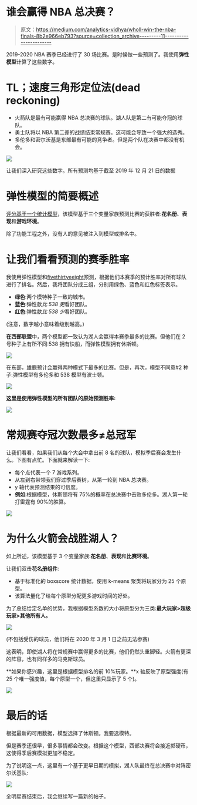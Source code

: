 # 谁会赢得 NBA 总决赛？

> 原文：<https://medium.com/analytics-vidhya/wholl-win-the-nba-finals-8b2e966eb793?source=collection_archive---------11----------------------->

2019-2020 NBA 赛季已经进行了 30 场比赛。是时候做一些预测了。我使用**弹性模型**计算了这些数字。

# TL；速度三角形定位法(dead reckoning)

*   火箭队是最有可能赢得 NBA 总决赛的球队。湖人队是第二有可能夺冠的球队。
*   勇士队将以 NBA 第二差的战绩结束常规赛。这可能会导致一个强大的选秀。
*   多伦多和密尔沃基是东部最有可能的竞争者。但是两个队在决赛中都没有机会。

![](img/44625794daefa70ac710011e9d2a7aaa.png)

让我们深入研究这些数字。所有预测均基于截至 2019 年 12 月 21 日的数据

# 弹性模型的简要概述

[评分基于一个统计模型](https://github.com/klarsen1/NBA_RANKINGS)，该模型基于三个变量家族预测比赛的获胜者:**花名册**、**表现**和**游戏环境**。

除了功能工程之外，没有人的意见被注入到模型或排名中。

# 让我们看看预测的赛季胜率

我使用弹性模型和[fivethirtyeeight](https://projects.fivethirtyeight.com/2019-nba-predictions/)预测，根据他们本赛季的预计胜率对所有球队进行了排名。然后，我将团队分成三组，分别用绿色、蓝色和红色标签表示。

*   **绿色**:两个模特种子一致的城市。
*   **蓝色**:弹性款*比 538 更*看好团队。
*   **红色**:弹性款*比 538 少*看好团队。

(注意，数字越小意味着级别越高。)

**在西部联盟**中，两个模型都一致认为湖人会赢得本赛季最多的比赛。但他们在 2 号种子上有所不同:538 拥有快船，而弹性模型拥有休斯顿。

![](img/bbab430cf2df05262f0b4730cd6b4bf5.png)

在东部，雄鹿预计会赢得两种模式下最多的比赛。但是，再次，模型不同意#2 种子:弹性模型有多伦多和 538 模型有波士顿。

![](img/483f3516b9b4dc24e2268f057bc78575.png)

**这里是使用弹性模型的所有团队的原始预测胜率:**

![](img/3e915c72c50f986e7c5d5c5745118815.png)

# 常规赛夺冠次数最多≠总冠军

让我们看看，如果我们从每个大会中拿出前 8 名的球队，模拟季后赛会发生什么。下图有点忙。下面就来解读一下:

*   每个点代表一个 7 游戏系列。
*   从左到右带领我们穿过季后赛树，从第一轮到 NBA 总决赛。
*   y 轴代表预测结果的可信度。
*   **例如**:根据模型，休斯顿将有 75%的概率在总决赛中击败多伦多。湖人第一轮打雷霆有 90%的胜算。

![](img/25302f048351b3ed5e06d7f114b3f7a6.png)

# **为什么火箭会战胜湖人？**

如上所述，该模型基于 3 个变量家族:**花名册**、**表现**和**比赛环境**。

让我们双击**花名册组件**:

*   基于标准化的 boxscore 统计数据，使用 k-means 聚类将玩家分为 25 个原型。
*   该算法量化了给每个原型分配更多游戏时间的好处。

为了总结给定名单的优势，我根据模型系数的大小将原型分为三类:**最大玩家>超级玩家>其他所有人。**

![](img/b556de66bd1471f13a5c505dfb76f27d.png)

(不包括受伤的球员，他们将在 2020 年 3 月 1 日之前无法参赛)

这表明，即使湖人将在常规赛中赢得更多的比赛，他们仍然头重脚轻。火箭有更深的阵容，也有同样多的马克斯球员。

**如果你感兴趣，这里是根据模型排名的前 10%玩家。**x 轴反映了原型强度(有 25 个唯一强度值，每个原型一个，但这里只显示了 5 个)。

![](img/bd11668acd63623ae703846c17b22522.png)

# 最后的话

根据最新的可用数据，模型选择了休斯顿。我要选模特。

但是赛季还很早，很多事情都会改变。根据这个模型，西部决赛将会接近掷硬币，这使得季后赛模拟更加不稳定。

为了说明这一点，这里有一个基于更早日期的模拟，湖人队最终在总决赛中对阵密尔沃基队:

![](img/23258674d7e6a124d693b906205f8998.png)

全明星赛结束后，我会继续写一篇新的帖子。